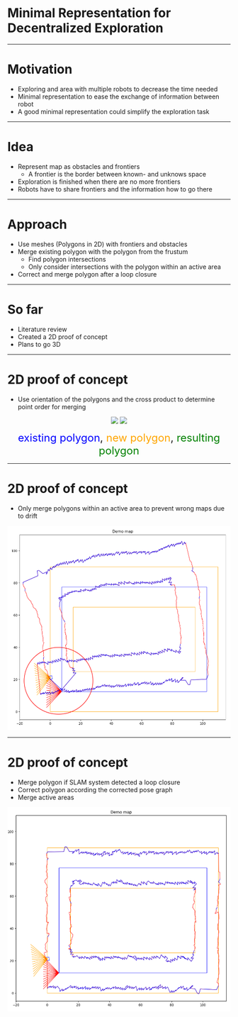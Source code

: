<!-- $theme: default -->

# Minimal Representation for Decentralized Exploration

---
<!-- page_number: true -->
# Motivation

 * Exploring and area with multiple robots to decrease the time needed
 * Minimal representation to ease the exchange of information between robot
 * A good minimal representation could simplify the exploration task

---

# Idea

 * Represent map as obstacles and frontiers
   * A frontier is the border between known- and unknows space
 * Exploration is finished when there are no more frontiers
 * Robots have to share frontiers and the information how to go there

---

# Approach

 * Use meshes (Polygons in 2D) with frontiers and obstacles
 * Merge existing polygon with the polygon from the frustum
   * Find polygon intersections
   * Only consider intersections with the polygon within an active area
 * Correct and merge polygon after a loop closure

---

# So far

 * Literature review
 * Created a 2D proof of concept
 * Plans to go 3D

---

# 2D proof of concept

 * Use orientation of the polygons and the cross product to determine point order for merging

<center>
<img src="./diagrams/polygon-intersection-1.png" height="210"/>
<img src="./diagrams/polygon-intersection-2.png" height="210"/>

<font size="5"><span style="color:blue">existing polygon</span>, <span style="color:orange">new polygon</span>, <span style="color:green">resulting polygon</span></font>
</center>

---

# 2D proof of concept

 * Only merge polygons within an active area to prevent wrong maps due to drift

<center><img src="./active-area.png" height="460"/></center>

---

# 2D proof of concept

 * Merge polygon if SLAM system detected a loop closure
 * Correct polygon according the corrected pose graph
 * Merge active areas

<center><img src="./loop-closure.png" height="460"/></center>
